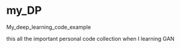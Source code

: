 # my_DP
My_deep_learning_code_example

this all the important personal code collection when I learning GAN
